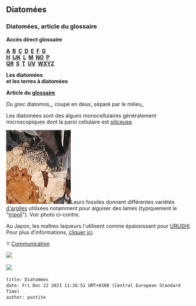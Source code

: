 ## Diatomées
### Diatomées, article du glossaire
 **Accès direct glossaire**

**[A](a.html)  [B](b.html)  [C](c.html)  [D](d.html)  [E](e.html)  [F](f.html)  [G](g.html)  
[H](h.html)  [IJK](ijk.html)  [L](l.html)  [M](m.html)  [NO](no.html)  [P](p.html)  
[QR](qr.html)  [S](s.html)  [T](t.html)  [UV](uv.html)  [WXYZ](wxyz.html)**

**Les diatomées  
et les terres à diatomées**

**Article du [glossaire](glossaire.html)**

_Du grec_ diatomos_, coupé en deux, séparé par le milieu_

Les diatomées sont des algues monocellulaires généralement microscopiques dont la paroi cellulaire est [siliceuse](silice.html).

![](images/tonokovw.jpg)Leurs fossiles donnent différentes variétés [d'argiles](argile.html) utilisées notamment pour aiguiser des lames (typiquement le "[tripoli](tripoli.html)"). Voir photo ci-contre.

Au Japon, les maîtres laqueurs l'utilisent comme épaississant pour [URUSHI](laquejaponaise.html). Pour plus d'informations, [cliquer ici](silicepeinture.html).



![](images/flechebas.gif) [Communication](http://www.artrealite.com/annonceurs.htm) 

[![](https://cbonvin.fr/sites/regie.artrealite.com/visuels/campagne1.png)](index-2.html#20131014)

![](https://cbonvin.fr/sites/regie.artrealite.com/visuels/campagne2.png)
```
title: Diatomées
date: Fri Dec 22 2023 11:26:51 GMT+0100 (Central European Standard Time)
author: postite
```
